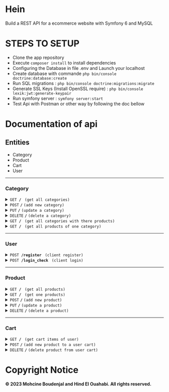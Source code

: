 ﻿# Hein
Build a REST API for a ecommerce website with Symfony 6 and MySQL

# STEPS TO SETUP

- Clone the app repository
- Execute `composer install` to install dependencies
- Configuring the Database in file .env and Launch your localhost
- Create database with commande `php bin/console doctrine:database:create`
- Run SQL migrations : `php bin/console doctrine:migrations:migrate`
- Generate SSL Keys (Install OpenSSL require) : `php bin/console lexik:jwt:generate-keypair`
- Run symfony server : `symfony server:start`
- Test Api with Postman or other way by following the doc bellow 


# Documentation of api

## Entities
- Category
- Product
- Cart
- User

-------------------------------------------------------------------

### Category

<details>
 <summary><code>GET</code><code><b> / </b></code> <code>(get all categories)</code></summary>

##### url

> /api/v1/category

##### Parameters

> None

##### Responses

> | http code     | content-type                      | response                                                            |
> |---------------|-----------------------------------|---------------------------------------------------------------------|
> | `200`         | `text/plain;charset=UTF-8`        | JSON                                                       |


</details>

<details>
 <summary><code>POST</code> <code><b>/</b></code> <code>(add new category)</code></summary>

 ##### url

> /api/v1/category

##### Parameters

> None


##### Responses

> | http code     | content-type                      | response                                                            |
> |---------------|-----------------------------------|---------------------------------------------------------------------|
> | `201`         | `text/plain;charset=UTF-8`        |  `{"Created new category successfully with id $id"`}   

##### Exemple data
```javascript
{ 
    "name" : "electronics" 
}
```
</details>


<details>
 <summary><code>PUT</code> <code><b>/</b></code> <code>(update a category)</code></summary>

  ##### url

> /api/v1/category/{id}

##### Parameters

> | name              |  type     | data type      | description                         |
> |-------------------|-----------|----------------|-------------------------------------|
> | `id` |  required | string (255)   | The id of category you want to update       |


##### Responses

> | http code     | content-type                      | response                                                            |
> |---------------|-----------------------------------|---------------------------------------------------------------------|
> | `401`         | `text/plain;charset=UTF-8`        |  `{"No category found for id $id"}`  
> | `201`         | `text/plain;charset=UTF-8`        |  `{ "id" : "id" ,"name" : "new_name" }`
##### Exemple data
```javascript
{ 
    "name" : "clothes" 
}
```
</details>
<details>
 <summary><code>DELETE</code> <code><b>/</b></code> <code>(delete a category)</code></summary>

  ##### url

> /api/v1/category/{id}

##### Parameters

> | name              |  type     | data type      | description                         |
> |-------------------|-----------|----------------|-------------------------------------|
> | `id` |  required | string (255)   | The id of category you want to delete       |


##### Responses

> | http code     | content-type                      | response                                                            |
> |---------------|-----------------------------------|---------------------------------------------------------------------|
> | `401`         | `text/plain;charset=UTF-8`        |  `{"No category found for id $id"}`  
> | `200`         | `text/plain;charset=UTF-8`        |  `{"Deleted a Category successfully with id $id"}`

</details>

<details>
 <summary><code>GET</code><code><b> / </b></code> <code>(get all categories with there products)</code></summary>

##### url

> /api/v1/category/product

##### Parameters

> None

##### Responses

> | http code     | content-type                      | response                                                            |
> |---------------|-----------------------------------|---------------------------------------------------------------------|
> | `200`         | `text/plain;charset=UTF-8`        | `{"id":"","name":"","products":[]}`                                                       |

</details>


<details>
 <summary><code>GET</code><code><b> / </b></code> <code>(get all products of one category)</code></summary>

##### url

> /api/v1/category/{id}/product

##### Parameters

> None

##### Responses

> | http code     | content-type                      | response                                                            |
> |---------------|-----------------------------------|---------------------------------------------------------------------|
> | `200`         | `text/plain;charset=UTF-8`        | `"array of products":[]`                                                       |

</details>

-------------------------------------------------------------------

### User

<details>
 <summary><code>POST</code><code><b> /register </b></code> <code>(client register)</code></summary>

##### url

> /api/v1/register

##### Parameters

> None

##### Responses

> | http code     | content-type                      | response                                                            |
> |---------------|-----------------------------------|---------------------------------------------------------------------|
> | `200`         | `text/plain;charset=UTF-8`        | `{"message": "Registered Successfully"}` |

##### Exemple data
```javascript
{
  "name":"test",
  "email":"test@gmail.com",
  "password":"123123"
}
```

</details>


<details>
 <summary><code>POST</code><code><b> /login_check </b></code> <code>(client login)</code></summary>

##### url

> /api/v1/login_check

##### Parameters

> None

##### Responses

> | http code     | content-type                      | response                                                            |
> |---------------|-----------------------------------|---------------------------------------------------------------------|
> | `200`         | `text/plain;charset=UTF-8`        | `{"token": "xxxxx.yyyyy.zzzzz"}` |
> | `404`         | `text/plain;charset=UTF-8`        | `{"message": "Invalid credentials"}` |

##### Exemple data
```javascript
{
  "username":"test@gmail.com",
  "password":"123123"
}
```

</details>

-------------------------------------------------------------------

### Product

<details>
 <summary><code>GET</code><code><b> / </b></code> <code>(get all products)</code></summary>

##### url

> /api/v1/product

##### Parameters

> None

##### Responses

> | http code     | content-type                      | response                                                            |
> |---------------|-----------------------------------|---------------------------------------------------------------------|
> | `200`         | `text/plain;charset=UTF-8`        | JSON                                                       |


</details>


<details>
 <summary><code>GET</code><code><b> / </b></code> <code>(get one products)</code></summary>

##### url

> /api/v1/product/{id}

##### Parameters

> None

##### Responses

> | http code     | content-type                      | response                                                            |
> |---------------|-----------------------------------|---------------------------------------------------------------------|
> | `200`         | `text/plain;charset=UTF-8`        | JSON                                                       |


</details>

<details>
 <summary><code>POST</code> <code><b>/</b></code> <code>(add new product)</code></summary>

 ##### url

> /api/v1/product

##### Parameters

> None


##### Responses

> | http code     | content-type                      | response                                                            |
> |---------------|-----------------------------------|---------------------------------------------------------------------|
> | `201`         | `text/plain;charset=UTF-8`        |  `{"Created new product successfully with id $id"`}   

##### Exemple data
```javascript
{
  "name":"samsung",
  "price":200.00,
  "description":"phone 4 gb RAM 32 gb storage",
  "image":FILE,
  "category_id":1,
  "user_id":1
}
```
</details>


<details>
 <summary><code>PUT</code> <code><b>/</b></code> <code>(update a product)</code></summary>

  ##### url

> /api/v1/product/{id}

##### Parameters

> | name              |  type     | data type      | description                         |
> |-------------------|-----------|----------------|-------------------------------------|
> | `id` |  required | string (255)   | The id of category you want to update       |


##### Responses

> | http code     | content-type                      | response                                                            |
> |---------------|-----------------------------------|---------------------------------------------------------------------|
> | `401`         | `text/plain;charset=UTF-8`        |  `{"No product found for id $id"}`  
> | `201`         | `text/plain;charset=UTF-8`        |  `{"name":"","price":,"description":"","image":""category_id":"","user_id":""}`
##### Exemple data
```javascript
{
  "name":"samsung",
  "price":200.00,
  "description":"phone 4 gb RAM 32 gb storage",
  "image":FILE,
  "category_id":1,
  "user_id":1
}
```
</details>
<details>
 <summary><code>DELETE</code> <code><b>/</b></code> <code>(delete a product)</code></summary>

  ##### url

> /api/v1/category/{id}

##### Parameters

> | name              |  type     | data type      | description                         |
> |-------------------|-----------|----------------|-------------------------------------|
> | `id` |  required | string (255)   | The id of category you want to delete       |


##### Responses

> | http code     | content-type                      | response                                                            |
> |---------------|-----------------------------------|---------------------------------------------------------------------|
> | `401`         | `text/plain;charset=UTF-8`        |  `{"No product found for id $id"}`  
> | `200`         | `text/plain;charset=UTF-8`        |  `{"Deleted a Product successfully with id $id"}`

</details>

-------------------------------------------------------------------

### Cart

<details>
 <summary><code>GET</code><code><b> / </b></code> <code>(get cart items of user)</code></summary>

##### url

> /api/v1/cart/{id}

##### Parameters

> | name              |  type     | data type      | description                         |
> |-------------------|-----------|----------------|-------------------------------------|
> | `id` |  required | string (255)   | The id of user u want to get these items cart      |

##### Responses

> | http code     | content-type                      | response                                                            |
> |---------------|-----------------------------------|---------------------------------------------------------------------|
> | `200`         | `text/plain;charset=UTF-8`        | `"Cart empty for user with id = {id}"`  
> | `200`         | `text/plain;charset=UTF-8`        | `[array of products]`                                                    |


</details>

<details>
 <summary><code>POST</code> <code><b>/</b></code> <code>(add new product to a user cart)</code></summary>

 ##### url

> /api/v1/cart

##### Parameters

> None


##### Responses

> | http code     | content-type                      | response                                                            |
> |---------------|-----------------------------------|---------------------------------------------------------------------|
> | `203`         | `text/plain;charset=UTF-8`        |  `"This product is already in your cart with id $product_id"` 
> | `200`         | `text/plain;charset=UTF-8`        |  `{added product information}` 

##### Exemple data
```javascript
{ 
  "user_id":2,
  "product_id":2
}
```
</details>


<details>
 <summary><code>DELETE</code> <code><b>/</b></code> <code>(delete product from user cart)</code></summary>

  ##### url

> /api/v1/cart

##### Parameters

> None


##### Responses

> | http code     | content-type                      | response                                                            |
> |---------------|-----------------------------------|---------------------------------------------------------------------|
> | `200`         | `text/plain;charset=UTF-8`        |  `{"Deleted a cart successfully with id {cart_id}"}`
> | `404`         | `text/plain;charset=UTF-8`        |  `{"'No Product found for id {product_id}"}`  
> | `405`         | `text/plain;charset=UTF-8`        |  `{"This Product not associate to any cart {product_id}"}`
> | `406`         | `text/plain;charset=UTF-8`        |  `{"This Product not found in cart of user id{user_id}"}`

##### Exemple data
```javascript
{
  "user_id":2,
  "product_id":1
}
```
</details>


# Copyright Notice

**© 2023 Mohcine Boudenjal and Hind El Ouahabi. All rights reserved.**


